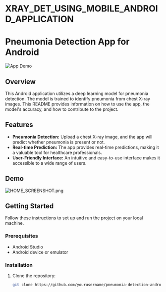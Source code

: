 # XRAY_DET_USING_MOBILE_ANDROID_APPLICATION
# Pneumonia Detection App for Android

![App Demo](demo.gif)  <!-- Replace with a screenshot or demo GIF -->

## Overview

This Android application utilizes a deep learning model for pneumonia detection. The model is trained to identify pneumonia from chest X-ray images. This README provides information on how to use the app, the model's accuracy, and how to contribute to the project.

## Features

- **Pneumonia Detection:** Upload a chest X-ray image, and the app will predict whether pneumonia is present or not.
- **Real-time Prediction:** The app provides real-time predictions, making it a valuable tool for healthcare professionals.
- **User-Friendly Interface:** An intuitive and easy-to-use interface makes it accessible to a wide range of users.

## Demo

![HOME_SCREENSHOT.png]()  <!-- Include a demo GIF or video showcasing your app in action -->

## Getting Started

Follow these instructions to set up and run the project on your local machine.

### Prerequisites

- Android Studio
- Android device or emulator

### Installation

1. Clone the repository:

   ```bash
   git clone https://github.com/yourusername/pneumonia-detection-android.git

